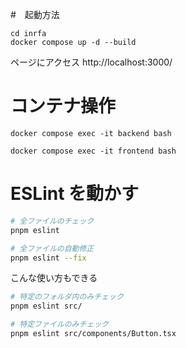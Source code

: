 #　起動方法

```
cd inrfa
docker compose up -d --build
```

ページにアクセス
http://localhost:3000/

# コンテナ操作

```be
docker compose exec -it backend bash
```

```fe
docker compose exec -it frontend bash
```

# ESLint を動かす

```bash
# 全ファイルのチェック
pnpm eslint

# 全ファイルの自動修正
pnpm eslint --fix
```

こんな使い方もできる

```bash
# 特定のフォルダ内のみチェック
pnpm eslint src/

# 特定ファイルのみチェック
pnpm eslint src/components/Button.tsx
```
